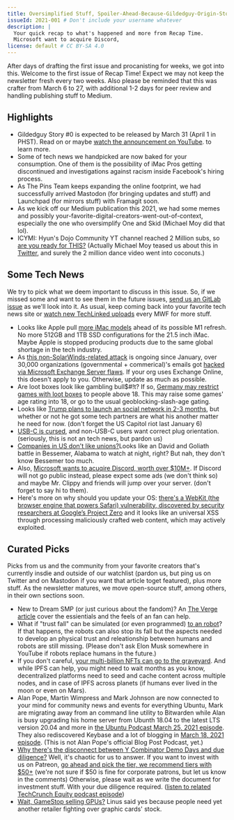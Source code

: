 ```yaml
---
title: Oversimplified Stuff, Spoiler-Ahead-Because-Gildedguy-Origin-Story, and more!
issueId: 2021-001 # Don't include your username whatever
description: |
  Your quick recap to what's happened and more from Recap Time.
  Microsoft want to acquire Discord,    
license: default # CC BY-SA 4.0
---
```


After days of drafting the first issue and procanisting for weeks,
we got into this. Welcome to the first issue of Recap Time! Expect
we may not keep the newsletter fresh every two weeks. Also please
be reminded that this was crafter from March 6 to 27, with additional
1-2 days for peer review and handling publishing stuff to Medium.

<!-- ./highlights.md -->
## Highlights

- Gildedguy Story #0 is expected to be released by March 31 (April 1
in PHST). Read on or maybe [watch the announcement on YouTube]().
to learn more.
- Some of tech news we handpicked are now baked for your consumption.
One of them is the possibility of iMac Pros getting discontinued and
investigations against racism inside Facebook's hiring process.
- As The Pins Team keeps expanding the online footprint, we had successfully
arrived Mastodon (for bringing updates and stuff) and Launchpad (for mirrors
stuff) with Framagit soon.
- As we kick off our Medium publication this 2021, we had some memes
and possibly your-favorite-digital-creators-went-out-of-context,
especially the one who oversimplify One and Skid (Michael Moy did
that lol).
- ICYMI: Hyun's Dojo Community YT channel reached 2 Million subs,
so [are you ready for THIS?](https://www.youtube.com/watch?v=X-lclBxiqBc)
(Actually Michael Moy teased us about this in [Twitter](https://twitter.com/GildedguyArt/status/1372965987688050690),
and surely the 2 million dance video went into coconuts.)

<!-- ./tech-news.md -->
## Some Tech News

We try to pick what we deem important to discuss in this issue. So,
if we missed some and want to see them in the future issues,
[send us an GitLab issue](https://gitlab.com/MadeByThePinsHub/RecapTime/newsletter-archive/issues/new)
as we'll look into it. As usual, keep coming back into your favorite
tech news site or [watch new TechLinked uploads](https://www.youtube.com/channel/UCeeFfhMcJa1kjtfZAGskOCA) every MWF for more stuff.

* Looks like Apple pull [more iMac models](https://www.engadget.com/apple-pulls-imac-models-m1-refresh-103829331.html) ahead of its possible M1 refresh. No more
512GB and 1TB SSD configurations for the 21.5 inch iMac. Maybe Apple is stopped producing products due to
the same global shortage in the tech industry.
* As [this non-SolarWinds-related attack](https://blogs.microsoft.com/on-the-issues/2021/03/02/new-nation-state-cyberattacks/) is ongoing since January, over 30,000 organizations (governmental + commerical)'s emails got [hacked via  Microsoft Exchange Server flaws](https://www.theverge.com/2021/3/5/22316189/microsoft-exchange-server-security-exploit-china-attack-30000-organizations).
If your org uses Exchange Online, this doesn't apply to you. Otherwise, update as much as possible.
* Are loot boxes look like gambling bull$#!t? If so, [Germany may restrict games with loot boxes](https://www.engadget.com/germany-video-game-loot-boxes-adult-requirement-145154466.html) to
people above 18. This may raise some games' age rating into 18, or go to the usual geoblocking-slash-age gating.
* Looks like [Trump plans to launch an social network in 2-3 months](https://www.engadget.com/donald-trump-social-network-211532975.html), but whether
or not he got some tech partners are what his another matter he need for now. (don't forget the US Capitol riot last January 6)
* [USB-C is cursed](https://hackaday.com/2021/03/22/cursed-usb-c-when-plug-orientation-matters/),
and non-USB-C users want correct plug orientation. (seriously, this
is not an tech news, but pardon us)
* [Companies in US don't like unions?](https://www.vox.com/the-highlight/22320009/amazon-bessemer-union-rwdsu-alabama)Looks like an
David and Goliath battle in Bessemer, Alabama to watch at night, right? But nah, they don't know Bessemer too much.
* Also, [Microsoft wants to acuqire Discord, worth over $10M+](https://www.theverge.com/2021/3/22/22345792/microsoft-discord-acquisition-report-10-billion).
If Discord will not go public instead, please expect some ads (we don't think so)
and maybe Mr. Clippy and friends will jump over your server. (don't forget
to say hi to them). 
* Here's more on why should you update your OS: [there's a WebKit (the browser engine that powers Safari) vulnerability, discovered by security researchers at Google’s Project Zero](https://techcrunch.com/2021/03/27/apple-releases-iphone-ipad-watch-security-patch-to-fix-zero-day-bug-under-active-attack) and it looks like an universal XSS through processing maliciously crafted web content, which may actively exploited.


<!-- ./storyzero-update-0.md DO-NOT-APPEND:manual-append-only:START -->

<!-- ./storyzero-updatd-0.md DO-NOT-APPEND:manual-append-only:END -->

<!-- ./curated-picks.md -->
## Curated Picks

Picks from us and the community from your favorite creators that's currently insdie and outside of our watchlist (pardon us,
but ping us on Twitter and on Mastodon if you want that article toget featured), plus more stuff. As the newsletter matures, we move open-source stuff, among others, in their own sections soon.

* New to Dream SMP (or just curious about the fandom)? An [The Verge article](https://www.theverge.com/22338418/dream-smp-youtube-minecraft-fanart-fanfiction-video-edits-fandom)
cover the essientials and the feels of an fan can help.
* What if "trust fall" can be simulated (or even programmed) [to an robot](https://psyche.co/ideas/what-falling-robots-reveal-about-the-absurdity-of-human-trust)?
If that happens, the robots can also stop its fall but the aspects needed to
develop an physical trust and releationship between humans and
robots are still missing. (Please don't ask Elon Musk somewhere in YouTube
if robots replace humans in the future.)
* If you don't careful, [your multi-billion NFTs can go to the graveyard](https://www.theverge.com/2021/3/25/22349242/nft-metadata-explained-art-crypto-urls-links-ipfs).
And while IPFS can help, you might need to wait months as you know,
decentralized platforms need to seed and cache content across multiple
nodes, and in case of IPFS across planets (if humans ever lived in
the moon or even on Mars).
* Alan Pope, Martin Wimpress and Mark Johnson are now connected to
your mind for community news and events for everything Ubuntu,
Mark are migrating away from an command line utility to Bitwarden
while Alan is busy upgrading his home server from Ubunth 18.04 to
the latest LTS version 20.04 and more in
[the Ubuntu Podcast March 25, 2021 episode](https://ubuntupodcast.org/2021/03/25/s14e03-tiny-spider-transmitted/).
They also rediscovered Keybase and a lot of blogging in
[March 18, 2021 episode](https://ubuntupodcast.org/2021/03/18/s14e02-toast-letter-club/).
(This is not Alan Pope's official Blog Post Podcast, yet.)
* [Why there's the disconnect between Y Combinator Demo Days and due diligence?](https://techcrunch.com/2021/03/27/y-combinator-demo-day-dispo-due-diligence) Well, it's chaotic for us to answer.
If you want to invest with us on Patreon, [go ahead and pick the tier, we recommend tiers with $50+](https://www.patreon.com/ThePinsTeam) (we're not sure if $50 is fine for corporate patrons, but let us know in the comments)
Otherwise, please wait as we write the document for investment stuff. With your due diligence required. ([listen to related TechCrunch Equity podcast episode](https://techcrunch.com/2021/03/26/you-can-only-invest-if-you-promise-not-to-read-the-fine-print-ok/))
* [Wait, GameStop selling GPUs?](https://www.theverge.com/2021/3/26/22353287/gamestop-amd-nvidia-gpu-graphics-cards-on-sale-pc-hardware) Linus said yes because people need yet another retailer fighting over graphic cards' stock.

<!-- ./memes-and-stuff.md -->
